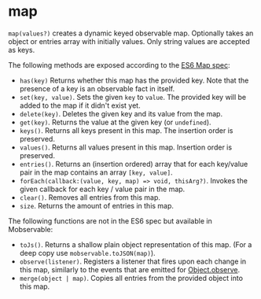 # map

`map(values?)` creates a dynamic keyed observable map. Optionally takes an object or entries array with initially values.
Only string values are accepted as keys.

The following methods are exposed according to the [ES6 Map spec](https://developer.mozilla.org/en-US/docs/Web/JavaScript/Reference/Global_Objects/Map):

* `has(key)` Returns whether this map has the provided key. Note that the presence of a key is an observable fact in itself.
* `set(key, value)`. Sets the given `key` to `value`. The provided key will be added to the map if it didn't exist yet.
* `delete(key)`. Deletes the given key and its value from the map.
* `get(key)`. Returns the value at the given key (or `undefined`).
* `keys()`. Returns all keys present in this map. The insertion order is preserved.
* `values()`. Returns all values present in this map. Insertion order is preserved.
* `entries()`. Returns an (insertion ordered) array that for each key/value pair in the map contains an array `[key, value]`.
* `forEach(callback:(value, key, map) => void, thisArg?)`. Invokes the given callback for each key / value pair in the map.
* `clear()`. Removes all entries from this map.
* `size`. Returns the amount of entries in this map.

The following functions are not in the ES6 spec but available in Mobservable:
* `toJs()`. Returns a shallow plain object representation of this map. (For a deep copy use `mobservable.toJSON(map)`). 
* `observe(listener)`. Registers a listener that fires upon each change in this map, similarly to the events that are emitted for [Object.observe](https://developer.mozilla.org/en-US/docs/Web/JavaScript/Reference/Global_Objects/Object/observe).
* `merge(object | map)`. Copies all entries from the provided object into this map.
